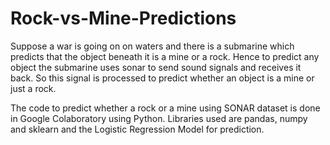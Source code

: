 # Rock-vs-Mine-Predictions

Suppose a war is going on on waters and there is a submarine which predicts that the object beneath it is a mine or a rock. Hence to predict any object the submarine uses sonar to send sound signals and receives it back. So this signal is processed to predict whether an object is a mine or just a rock. 

The code to predict whether a rock or a mine using SONAR dataset is done in Google Colaboratory using Python. Libraries used are pandas, numpy and sklearn and the Logistic Regression Model for prediction.
